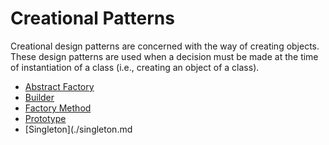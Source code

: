 # Creational Patterns

Creational design patterns are concerned with the way of creating objects. These design patterns are used when a decision must be made at the time of instantiation of a class (i.e., creating an object of a class).

- [Abstract Factory](./abstract_factory.md)
- [Builder](./builder.md)
- [Factory Method](./factory_method.md)
- [Prototype](./prototype.md)
- [Singleton](./singleton.md